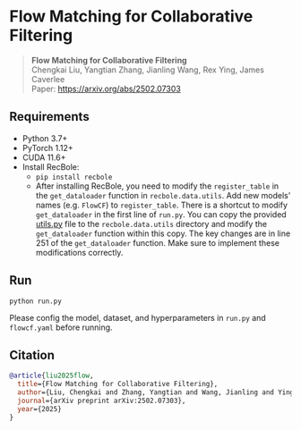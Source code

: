 # Flow Matching for Collaborative Filtering

> **Flow Matching for Collaborative Filtering**\
> Chengkai Liu, Yangtian Zhang, Jianling Wang, Rex Ying, James Caverlee\
> Paper: https://arxiv.org/abs/2502.07303

## Requirements

* Python 3.7+
* PyTorch 1.12+
* CUDA 11.6+
* Install RecBole:
  * `pip install recbole`
  * After installing RecBole, you need to modify the `register_table` in the `get_dataloader` function in `recbole.data.utils`. Add new models' names (e.g. `FlowCF`) to `register_table`. There is a shortcut to modify `get_dataloader` in the first line of `run.py`. You can copy the provided [utils.py](./utils.py) file to the `recbole.data.utils` directory and modify the `get_dataloader` function within this copy. The key changes are in line 251 of the `get_dataloader` function. Make sure to implement these modifications correctly.
  


## Run

```python run.py```

Please config the model, dataset, and hyperparameters in `run.py` and  `flowcf.yaml` before running.

## Citation
```bibtex
@article{liu2025flow,
  title={Flow Matching for Collaborative Filtering},
  author={Liu, Chengkai and Zhang, Yangtian and Wang, Jianling and Ying, Rex and Caverlee, James},
  journal={arXiv preprint arXiv:2502.07303},
  year={2025}
}
```
